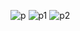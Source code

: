 ![p](https://github.com/user-attachments/assets/f5a2f026-0ea6-4166-bdb0-5f6b6a10f4ca)
![p1](https://github.com/user-attachments/assets/fca41f7e-d678-44c4-bd7f-857cf4a159c8)
![p2](https://github.com/user-attachments/assets/5d90bb82-b365-46e5-8192-db37c6194464)

